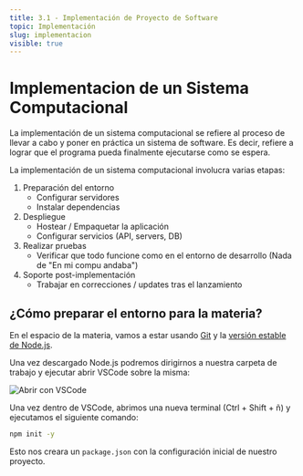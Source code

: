 ```yaml
---
title: 3.1 - Implementación de Proyecto de Software
topic: Implementación
slug: implementacion
visible: true
---
```


# Implementacion de un Sistema Computacional

La implementación de un sistema computacional se refiere al proceso de llevar a cabo y poner en práctica un sistema de software. Es decir, refiere a lograr que el programa pueda finalmente ejecutarse como se espera.

La implementación de un sistema computacional involucra varias etapas:
1. Preparación del entorno
     - Configurar servidores
     - Instalar dependencias
2. Despliegue
     - Hostear / Empaquetar la aplicación
     - Configurar servicios (API, servers, DB)
3. Realizar pruebas
     - Verificar que todo funcione como en el entorno de desarrollo (Nada de "En mi compu andaba")
4. Soporte post-implementación
     - Trabajar en correcciones / updates tras el lanzamiento

## ¿Cómo preparar el entorno para la materia?

En el espacio de la materia, vamos a estar usando [Git](https://git-scm.com/downloads) y la [versión estable de Node.js](https://nodejs.org/en/download).

Una vez descargado Node.js podremos dirigirnos a nuestra carpeta de trabajo y ejecutar abrir VSCode sobre la misma:

<img src="/images/open_with_code.webp" alt="Abrir con VSCode" />

Una vez dentro de VSCode, abrimos una nueva terminal (Ctrl + Shift + ñ) y ejecutamos el siguiente comando:

```bash
npm init -y
```

Esto nos creara un `package.json` con la configuración inicial de nuestro proyecto.
